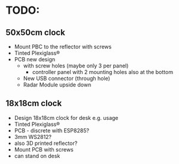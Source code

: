 # TODO:

## 50x50cm clock
- Mount PBC to the reflector with screws
- Tinted Plexiglass®
- PCB new design
  - with screw holes (maybe only 3 per panel)
    - controller panel with 2 mounting holes also at the bottom
  - New USB connector (through hole)
  - Radar Module upside down

## 18x18cm clock
- Design 18x18cm clock for desk e.g. usage
- Tinted Plexiglass®
- PCB - discrete with ESP8285?
- 3mm WS2812?
- also 3D printed reflector?
- Mount PCB with screws
- can stand on desk


